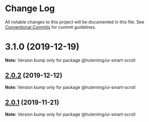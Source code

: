 # Change Log

All notable changes to this project will be documented in this file.
See [Conventional Commits](https://conventionalcommits.org) for commit guidelines.

# 3.1.0 (2019-12-19)

**Note:** Version bump only for package @huteming/ui-smart-scroll





## [2.0.2](https://github.com/huteming/huteming-ui/compare/@huteming/ui-smart-scroll@2.0.1...@huteming/ui-smart-scroll@2.0.2) (2019-12-12)

**Note:** Version bump only for package @huteming/ui-smart-scroll





## [2.0.1](https://github.com/huteming/huteming-ui/compare/@huteming/ui-smart-scroll@2.0.0...@huteming/ui-smart-scroll@2.0.1) (2019-11-21)

**Note:** Version bump only for package @huteming/ui-smart-scroll
